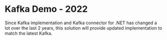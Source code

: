 # Kafka Demo - 2022

Since Kafka implementation and Kafka connector for .NET has changed a lot over the last 2 years, this solution will provide updated implementation to match the latest Kafka.
